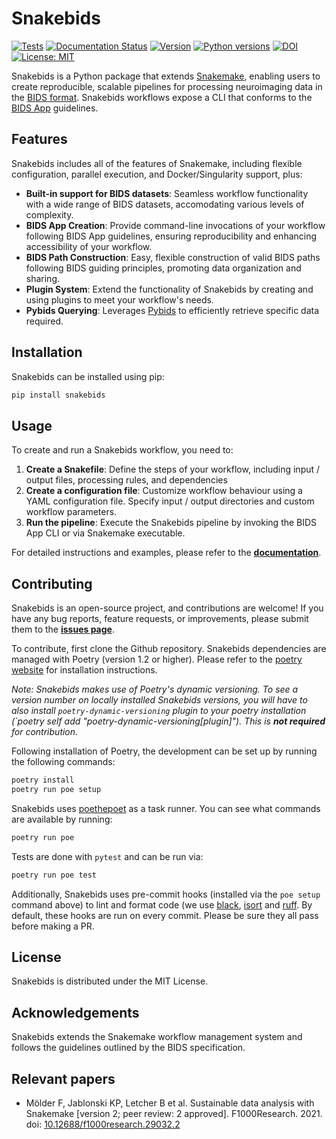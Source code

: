 
# Snakebids
[![Tests](https://github.com/akhanf/snakebids/actions/workflows/test.yml/badge.svg?branch=main)](https://github.com/akhanf/snakebids/actions/workflows/test.yml?query=branch%3Amain)
[![Documentation Status](https://readthedocs.org/projects/snakebids/badge/?version=stable)](https://snakebids.readthedocs.io/en/stable/?badge=stable)
[![Version](https://img.shields.io/github/v/tag/akhanf/snakebids?label=version)](https://pypi.org/project/snakebids/)
[![Python versions](https://img.shields.io/pypi/pyversions/snakebids)](https://pypi.org/project/snakebids/)
[![DOI](https://zenodo.org/badge/309495236.svg)](https://zenodo.org/badge/latestdoi/309495236)
 [![License: MIT](https://img.shields.io/badge/License-MIT-yellow.svg)](https://opensource.org/licenses/MIT)

Snakebids is a Python package that extends [Snakemake](https://snakemake.github.io), enabling users to create reproducible, scalable pipelines for processing neuroimaging data in the [BIDS format](https://bids.neuroimaging.io). Snakebids workflows expose a CLI that conforms to the [BIDS App](https://bids-apps.neuroimaging.io) guidelines.

## Features
Snakebids includes all of the features of Snakemake, including flexible configuration, parallel execution, and Docker/Singularity support, plus:

* **Built-in support for BIDS datasets**: Seamless workflow functionality with a wide range of BIDS datasets, accomodating various levels of complexity.
* **BIDS App Creation**: Provide command-line invocations of your workflow following BIDS App guidelines, ensuring reproducibility and enhancing accessibility of your workflow.
* **BIDS Path Construction**: Easy, flexible construction of valid BIDS paths following BIDS guiding principles, promoting data organization and sharing.
* **Plugin System**: Extend the functionality of Snakebids by creating and using plugins to meet your workflow's needs.
* **Pybids Querying**: Leverages [Pybids](https://bids-standard.github.io/pybids/) to efficiently retrieve specific data required. 

## Installation
Snakebids can be installed using pip:

```bash 
pip install snakebids
```

## Usage
To create and run a Snakebids workflow, you need to:

1. **Create a Snakefile**: Define the steps of your workflow, including input / output files, processing rules, and dependencies
1. **Create a configuration file**: Customize workflow behaviour using a YAML configuration file. Specify input / output directories and custom workflow parameters.
1. **Run the pipeline**: Execute the Snakebids pipeline by invoking the BIDS App CLI or via Snakemake executable.

For detailed instructions and examples, please refer to the [**documentation**](https://snakebids.readthedocs.io/en/stable/index.html).

## Contributing
Snakebids is an open-source project, and contributions are welcome! If you have any bug reports, feature requests, or improvements, please submit them to the [**issues page**](https://github.com/akhanf/snakebids).

To contribute, first clone the Github repository. Snakebids dependencies are managed with Poetry (version 1.2 or higher). Please refer to the [poetry website](https://python-poetry.org/docs/master/#installation) for installation instructions. 

_Note: Snakebids makes use of Poetry's dynamic versioning. To see a version number on locally installed Snakebids versions, you will have to also install `poetry-dynamic-versioning` plugin to your poetry installation (`poetry self add "poetry-dynamic-versioning\[plugin\]"). This is **not required** for contribution._

Following installation of Poetry, the development can be set up by running the following commands:

```bash
poetry install
poetry run poe setup
```

Snakebids uses [poethepoet](https://github.com/nat-n/poethepoet) as a task runner. You can see what commands are available by running:

```bash
poetry run poe
```

Tests are done with `pytest` and can be run via:

```bash
poetry run poe test
```

Additionally, Snakebids uses pre-commit hooks (installed via the `poe setup` command above) to lint and format code (we use [black](https://github.com/psf/black), [isort](https://github.com/PyCQA/isort) and [ruff](https://beta.ruff.rs/docs/). By default, these hooks are run on every commit. Please be sure they all pass before making a PR.

## License
Snakebids is distributed under the MIT License.

## Acknowledgements
Snakebids extends the Snakemake workflow management system and follows the guidelines outlined by the BIDS specification.

## Relevant papers
* Mölder F, Jablonski KP, Letcher B et al. Sustainable data analysis with Snakemake [version 2; peer review: 2 approved]. F1000Research. 2021. doi: [10.12688/f1000research.29032.2](https://doi.org/10.12688/f1000research.29032.2)